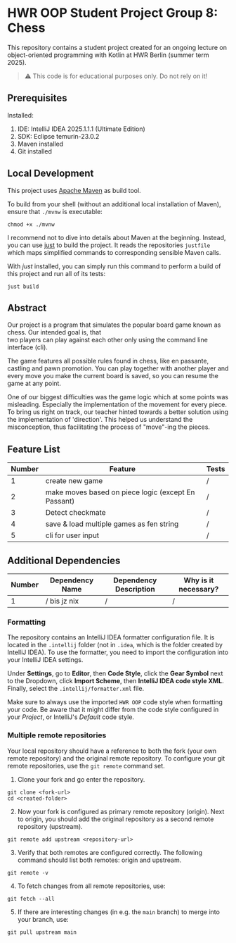 # HWR OOP Student Project Group 8: Chess



This repository contains a student project created for an ongoing lecture on object-oriented
programming with Kotlin at HWR Berlin (summer term 2025).

> :warning: This code is for educational purposes only. Do not rely on it!

## Prerequisites

Installed:

1. IDE: IntelliJ IDEA 2025.1.1.1 (Ultimate Edition)
2. SDK: Eclipse temurin-23.0.2
3. Maven installed 
4. Git installed

## Local Development

This project uses [Apache Maven][maven] as build tool.

To build from your shell (without an additional local installation of Maven), ensure that `./mvnw`
is executable:

```
chmod +x ./mvnw
```

I recommend not to dive into details about Maven at the beginning.
Instead, you can use [just][just] to build the project.
It reads the repositories `justfile` which maps simplified commands to corresponding sensible Maven
calls.

With _just_ installed, you can simply run this command to perform a build of this project and run
all of its tests:

```
just build
```

## Abstract


Our project is a program that simulates the popular board game known as chess. Our intended goal is, that  
two players can play against each other only using the command line interface (cli). 

The game features all possible rules found in chess, like en passante, castling and pawn promotion. You can play
together with another player and every move you make the current board is saved, so you can resume the game
at any point.

One of our biggest difficulties was the game logic which at some points was misleading. Especially the implementation of the movement for every piece. 
To bring us right on track, our teacher hinted towards a better solution using the implementation of 'direction'. This helped us understand the misconception, thus facilitating the process
of "move"-ing the pieces.
## Feature List

[TODO]: # (For each feature implemented, add a row to the table!)

| Number | Feature                                             | Tests |
|--------|-----------------------------------------------------|-------|
| 1      | create new game                                     | /     |
| 2      | make moves based on piece logic (except En Passant) | /     |
| 3      | Detect checkmate                                    | /     |
| 4      | save & load multiple games as fen string            | /     |
| 5      | cli for user input                                  | /     |


## Additional Dependencies

[TODO]: # (For each additional dependency your project requires- Add an additional row to the table!)

| Number | Dependency Name | Dependency Description | Why is it necessary? |
|--------|-----------------|------------------------|----------------------|
| 1      | /  bis jz nix   | /                      | /                    |

### Formatting

The repository contains an IntelliJ IDEA formatter configuration file.
It is located in the `.intellij` folder (not in `.idea`, which is the folder created by IntelliJ IDEA).
To use the formatter, you need to import the configuration into your IntelliJ IDEA settings.

Under **Settings**, go to **Editor**, then **Code Style**, click the **Gear Symbol** next to the Dropdown, click **Import Scheme**, then **IntelliJ IDEA code style XML**. Finally, select the `.intellij/formatter.xml` file.

Make sure to always use the imported `HWR OOP` code style when formatting your code.
Be aware that it might differ from the code style configured in your *Project*, or IntelliJ's *Default* code style.

### Multiple remote repositories

Your local repository should have a reference to both the fork (your own remote repository)
and the original remote repository.
To configure your git remote repositories, use the `git remote` command set.

1. Clone your fork and go enter the repository.

```
git clone <fork-url>
cd <created-folder>
```

2. Now your fork is configured as primary remote repository (origin).
   Next to origin, you should add the original repository as a second remote repository (upstream).

```
git remote add upstream <repository-url>
```

3. Verify that both remotes are configured correctly.
   The following command should list both remotes: origin and upstream.

```
git remote -v
```

4. To fetch changes from all remote repositories, use:

```
git fetch --all
```

5. If there are interesting changes (in e.g. the `main` branch) to merge into your branch, use:

```
git pull upstream main
```

[maven]: https://maven.apache.org/
[just]: https://github.com/casey/just
